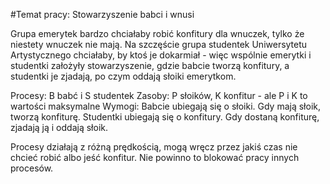 #Temat pracy: Stowarzyszenie babci i wnusi


Grupa emerytek bardzo chciałaby robić konfitury dla wnuczek, tylko że niestety wnuczek nie mają. Na szczęście grupa studentek Uniwersytetu Artystycznego chciałaby, by ktoś je dokarmiał - więc wspólnie emerytki i studentki założyły stowarzyszenie, gdzie babcie tworzą konfitury, a studentki je zjadają, po czym oddają słoiki emerytkom.

Procesy: B babć i S studentek
Zasoby: P słoików, K konfitur - ale P i K to wartości maksymalne
Wymogi: Babcie ubiegają się o słoiki. Gdy mają słoik, tworzą konfiturę. Studentki ubiegają się o konfitury. Gdy dostaną konfiturę, zjadają ją i oddają słoik.

Procesy działają z różną prędkością, mogą wręcz przez jakiś czas nie chcieć robić albo jeść konfitur. Nie powinno to blokować pracy innych procesów.
